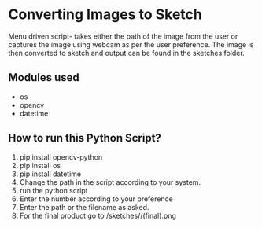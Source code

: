 # Converting Images to Sketch
Menu driven script- takes either the path of the image from the user or captures the image using webcam as per the user preference. The image is then converted to sketch and output can be found in the sketches folder. 
## Modules used 
- os
- opencv
- datetime

## How to run this Python Script?

1. pip install opencv-python
2. pip install os
3. pip install datetime
4. Change the path in the script according to your system.
5. run the python script
6. Enter the number according to your preference
7. Enter the path or the filename as asked.
8. For the final product go to /sketches/<filename>/<filename>(final).png



 